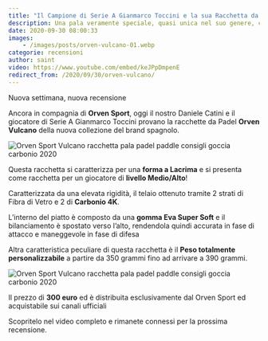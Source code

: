 ```yaml
---
title: "Il Campione di Serie A Gianmarco Toccini e la sua Racchetta da Padel: Orven Vulcano"
description: Una pala veramente speciale, quasi unica nel suo genere, che permette la personalizzazione del peso in base alle esigenze del giocatore.
date: 2020-09-30 08:00:33
images:
    - /images/posts/orven-vulcano-01.webp
categorie: recensioni
author: saint
video: https://www.youtube.com/embed/keJPpDmpenE
redirect_from: /2020/09/30/orven-vulcano/
---
```


Nuova settimana, nuova recensione

Ancora in compagnia di **Orven Sport**, oggi il nostro Daniele Catini e il giocatore di Serie A Gianmarco Toccini provano la racchette da Padel **Orven Vulcano** della nuova collezione del brand spagnolo.

![Orven Sport Vulcano racchetta pala padel paddle consigli goccia carbonio 2020](/images/posts/orven-vulcano-fronte-padelup.webp)

Questa racchetta si caratterizza per una **forma a Lacrima** e si presenta come racchetta per un giocatore di **livello Medio/Alto**!

Caratterizzata da una elevata rigidità, il telaio ottenuto tramite 2 strati di Fibra di Vetro e 2 di **Carbonio 4K**.

L’interno del piatto è composto da una **gomma Eva Super Soft** e il bilanciamento è spostato verso l’alto, rendendola quindi accurata in fase di attacco e maneggevole in fase di difesa 

Altra caratteristica peculiare di questa racchetta è il **Peso totalmente personalizzabile** a partire da 350 grammi fino ad arrivare a 390 grammi.

![Orven Sport Vulcano racchetta pala padel paddle consigli goccia carbonio 2020](/images/posts/orven-vulcano-02.webp)

Il prezzo di **300 euro** ed è distribuita esclusivamente dal Orven Sport ed acquistabile sui canali ufficiali

Scopritelo nel video completo e rimanete connessi per la prossima recensione.